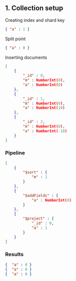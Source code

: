 ## 1. Collection setup
Creating index and shard key
```json
{ "a" : 1 }
```
Split point
```json
{ "a" : 0 }
```
Inserting documents
```json
[
	{
		"_id" : 0,
		"m" : NumberInt(0),
		"a" : NumberInt(0)
	},
	{
		"_id" : 1,
		"m" : NumberInt(0),
		"a" : NumberInt(10)
	},
	{
		"_id" : 2,
		"m" : NumberInt(0),
		"a" : NumberInt(-10)
	}
]
```
### Pipeline
```json
[
	{
		"$sort" : {
			"m" : 1
		}
	},
	{
		"$addFields" : {
			"a" : NumberInt(0)
		}
	},
	{
		"$project" : {
			"_id" : 0,
			"a" : 1
		}
	}
]
```
### Results
```json
{  "a" : 0 }
{  "a" : 0 }
{  "a" : 0 }
```
